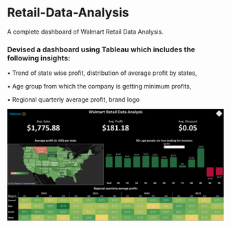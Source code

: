 # Retail-Data-Analysis
A complete dashboard of Walmart Retail Data Analysis.

### Devised a dashboard using Tableau which includes the following insights:
• Trend of state wise profit, distribution of average profit by states,

• Age group from which the company is getting minimum profits,

• Regional quarterly average profit, brand logo

![Complete dashboard analysis](https://github.com/sunilnita19/Retail-Data-Analysis/blob/main/dashboard.png)
